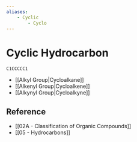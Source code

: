 ```yaml
---
aliases:
    - Cyclic
        - Cyclo
---
```


# Cyclic Hydrocarbon

```smiles
C1CCCCC1
```

- [[Alkyl Group|Cycloalkane]]
- [[Alkenyl Group|Cycloalkene]]
- [[Alkynyl Group|Cycloalkyne]]

## Reference

- [[02A - Classification of Organic Compounds]]
- [[05 - Hydrocarbons]]
